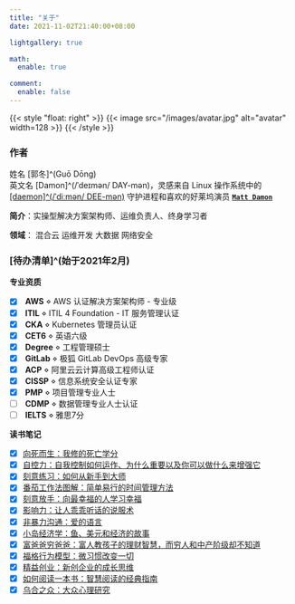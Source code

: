 ```yaml
---
title: "关于"
date: 2021-11-02T21:40:00+08:00

lightgallery: true

math:
  enable: true

comment:
  enable: false
---
```


{{< style "float: right" >}}
{{< image src="/images/avatar.jpg" alt="avatar" width=128 >}}
{{< /style >}}

### 作者

<i class="fa-solid fa-tags fa-fw"></i> 姓名 [郭冬]^(Guō Dōng)  
<i class="fa-solid fa-tags fa-fw" style="opacity: 0"></i> 英文名 [Damon]^(/ˈdeɪmən/ DAY-mən)，灵感来自 Linux 操作系统中的 [[daemon]^(/ˈdiːmən/ DEE-mən)](https:⋄man7.org/linux/man-pages/man7/daemon.7.html) 守护进程和喜欢的好莱坞演员 [**`Matt Damon`**](https:⋄en.wikipedia.org/wiki/Matt_Damon)

<i class="fa-solid fa-seedling fa-fw"></i> **简介**：实操型解决方案架构师、运维负责人、终身学习者

<i class="fa-solid fa-user-tie fa-fw"></i> **领域**：<i class="fa-solid fa-cloud-upload-alt fa-fw fa-bounce"></i> 混合云 <i class="fa-solid fa-code-branch fa-fw fa-flip"></i> 运维开发 <i class="fa-solid fa-layer-group fa-fw fa-beat"></i> 大数据 <i class="fa-solid fa-bell fa-fw fa-shake"></i> 网络安全

### [待办清单]^(始于2021年2月)

<i class="fa-solid fa-tasks fa-fw"></i> **专业资质**

- [x] <i class="fa-brands fa-aws fa-fw"></i> **AWS** ⋄ AWS 认证解决方案架构师 - 专业级
- [x] <i class="fa-solid fa-cogs fa-fw"></i> **ITIL** ⋄ ITIL 4 Foundation - IT 服务管理认证
- [x] <i class="fa-solid fa-dharmachakra fa-fw"></i> **CKA** ⋄ Kubernetes 管理员认证
- [x] <i class="fa-solid fa-language fa-fw"></i> **CET6** ⋄ 英语六级
- [x] <i class="fa-solid fa-graduation-cap fa-fw"></i> **Degree** ⋄ 工程管理硕士
- [x] <i class="fa-brands fa-gitlab fa-fw"></i> **GitLab** ⋄ 极狐 GitLab DevOps 高级专家
- [x] <i class="fa-solid fa-cloud fa-fw"></i> **ACP** ⋄ 阿里云云计算高级工程师认证
- [x] <i class="fa-solid fa-user-shield fa-fw"></i> **CISSP** ⋄ 信息系统安全认证专家
- [x] <i class="fa-solid fa-users-cog fa-fw"></i> **PMP** ⋄ 项目管理专业人士
- [ ] <i class="fa-solid fa-user-tag fa-fw"></i> **CDMP** ⋄ 数据管理专业人士认证
- [ ] <i class="fa-solid fa-language fa-fw"></i> **IELTS** ⋄ 雅思7分

<i class="fa-solid fa-book-open fa-fw"></i> **读书笔记**

- [x] [向死而生：我修的死亡学分](/2021/10/notes-from-live-for-death-my-experience-on-dying/)
- [x] [自控力：自我控制如何运作、为什么重要以及你可以做什么来增强它](/2021/11/notes-from-the-willpower-instinct/)
- [x] [刻意练习：如何从新手到大师](/2021/12/notes-from-peak-secrets-from-the-new-science-of-expertise/)
- [x] [番茄工作法图解：简单易行的时间管理方法](/2022/01/notes-from-pomodoro-technique-illustrated/)
- [x] [刻意放手：向最幸福的人学习幸福](/2022/01/notes-from-secrets-of-the-worlds-happiest-people/)
- [x] [影响力：让人乖乖听话的说服术](/2022/03/notes-from-influence-the-psychology-of-persuasion/)
- [x] [非暴力沟通：爱的语言](/2022/03/notes-from-nonviolent-communication-a-language-of-life/)
- [x] [小岛经济学：鱼、美元和经济的故事](/2022/04/notes-from-how-an-economy-grows-and-why-it-crashes/)
- [x] [富爸爸穷爸爸：富人教孩子的理财智慧，而穷人和中产阶级却不知道](/2022/05/notes-from-rich-dad-poor-dad/)
- [x] [福格行为模型：微习惯改变一切](/2024/03/notes-from-tiny-habits-the-small-changes-that-change-everything/)
- [x] [精益创业：新创企业的成长思维](/2025/09/notes-from-the-lean-startup/)
- [x] [如何阅读一本书：智慧阅读的经典指南](/2025/09/notes-from-how-to-read-a-book/)
- [x] [乌合之众：大众心理研究](/2025/09/notes-from-the-crowd-a-study-of-the-popular-mind)
